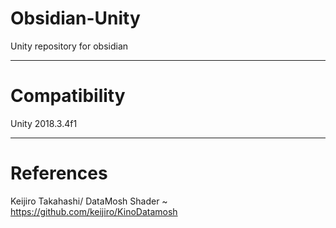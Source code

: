 # Obsidian-Unity
Unity repository for obsidian

---

# Compatibility

Unity 2018.3.4f1

---

# References

Keijiro Takahashi/ DataMosh Shader ~ https://github.com/keijiro/KinoDatamosh